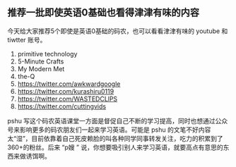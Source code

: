 推荐一批即使英语0基础也看得津津有味的内容
---

今天给大家推荐5个即使是英语0基础的码农，也可以看看津津有味的 youtube 和 tiwtter 账号。

1. primitive technology
2. 5-Minute Crafts
3. My Modern Met
4. the-Q
5. https://twitter.com/awkwardgoogle
6. https://twitter.com/kurashiru0119
7. https://twitter.com/WASTEDCLlPS
8. https://twitter.com/cuttingvids

pshu 写这个码农英语课堂一方面是督促自己不断的学习提高，同时也想通过公众号来影响更多的码农朋友们一起来学习英语。可能是 pshu 的文笔不好内容太“湿”，目前依靠着自己死皮赖脸的叫各种同学同事转发关注，吃力的积累到了360+的粉丝。后来 “p嫂 ” 说，你想要吸引别人来学习英语，就要高点有意思的东西来做诱饵啊。
<!--stackedit_data:
eyJoaXN0b3J5IjpbLTExNTc2MjExOTEsLTE2NzIxOTgwNTMsMT
k0MzYyMDI0LC0xMjIyMjMwMTI5LC0zOTQ0Mzk4NzAsMjAyOTgx
ODYzNCwxNTU1MDQ2ODg2LDE3Mjg3NTEzMDcsLTM5NzE2MzczNV
19
-->